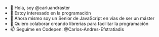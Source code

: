 - 👋 Hola, soy @carluandraster
- 👀 Estoy interesado en la programación
- 🌱 Ahora mismo soy un Senior de JavaScript en vías de ser un máster
- 💞️ Quiero colaborar creando librerías para facilitar la programación
- 📫 Seguíme en Codepen: @Carlos-Andres-Efstratiadis

<!---
carluandraster/carluandraster is a ✨ special ✨ repository because its `README.md` (this file) appears on your GitHub profile.
You can click the Preview link to take a look at your changes.
--->
